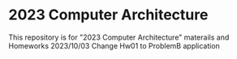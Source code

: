 # 2023 Computer Architecture
This repository is for "2023 Computer Architecture" materails and Homeworks
2023/10/03 Change Hw01 to ProblemB application
